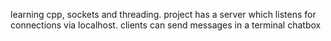 learning cpp, sockets and threading. project has a server which listens for connections via localhost. clients can send messages in a terminal chatbox
